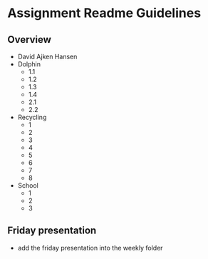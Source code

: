 # Assignment Readme Guidelines

## Overview

- David Ajken Hansen
- Dolphin
  - 1.1
  - 1.2
  - 1.3
  - 1.4
  - 2.1
  - 2.2
- Recycling
  - 1
  - 2
  - 3
  - 4
  - 5
  - 6
  - 7
  - 8
- School
  - 1
  - 2
  - 3


## Friday presentation
- add the friday presentation into the weekly folder
